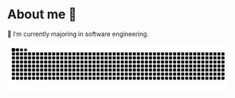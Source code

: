 # About me 👋

💬 I’m currently majoring in software engineering.

<!--
**tingyunaiai9/tingyunaiai9** is a ✨ _special_ ✨ repository because its `README.md` (this file) appears on your GitHub profile.

Here are some ideas to get you started:

- 🔭 I’m currently working on ...
- 🌱 I’m currently learning ...
- 👯 I’m looking to collaborate on ...
- 🤔 I’m looking for help with ...
- 💬 Ask me about ...
- 📫 How to reach me: ...
- 😄 Pronouns: ...
- ⚡ Fun fact: ...
-->

![snake](https://raw.githubusercontent.com/tingyunaiai9/tingyunaiai9/output/github-contribution-grid-snake.svg)
